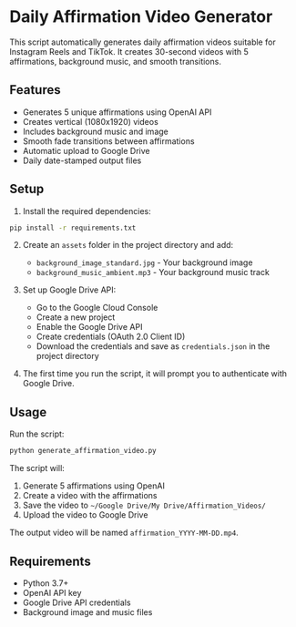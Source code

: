 # Daily Affirmation Video Generator

This script automatically generates daily affirmation videos suitable for Instagram Reels and TikTok. It creates 30-second videos with 5 affirmations, background music, and smooth transitions.

## Features

- Generates 5 unique affirmations using OpenAI API
- Creates vertical (1080x1920) videos
- Includes background music and image
- Smooth fade transitions between affirmations
- Automatic upload to Google Drive
- Daily date-stamped output files

## Setup

1. Install the required dependencies:
```bash
pip install -r requirements.txt
```

2. Create an `assets` folder in the project directory and add:
   - `background_image_standard.jpg` - Your background image
   - `background_music_ambient.mp3` - Your background music track

3. Set up Google Drive API:
   - Go to the Google Cloud Console
   - Create a new project
   - Enable the Google Drive API
   - Create credentials (OAuth 2.0 Client ID)
   - Download the credentials and save as `credentials.json` in the project directory

4. The first time you run the script, it will prompt you to authenticate with Google Drive.

## Usage

Run the script:
```bash
python generate_affirmation_video.py
```

The script will:
1. Generate 5 affirmations using OpenAI
2. Create a video with the affirmations
3. Save the video to `~/Google Drive/My Drive/Affirmation_Videos/`
4. Upload the video to Google Drive

The output video will be named `affirmation_YYYY-MM-DD.mp4`.

## Requirements

- Python 3.7+
- OpenAI API key
- Google Drive API credentials
- Background image and music files 
